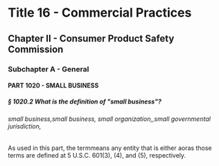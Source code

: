 
# Title 16 - Commercial Practices
## Chapter II - Consumer Product Safety Commission
### Subchapter A - General
#### PART 1020 - SMALL BUSINESS
##### § 1020.2 What is the definition of "small business"?
###### small business,small business, small organization,,small governmental jurisdiction,

As used in this part, the termmeans any entity that is either aoras those terms are defined at 5 U.S.C. 601(3), (4), and (5), respectively.
